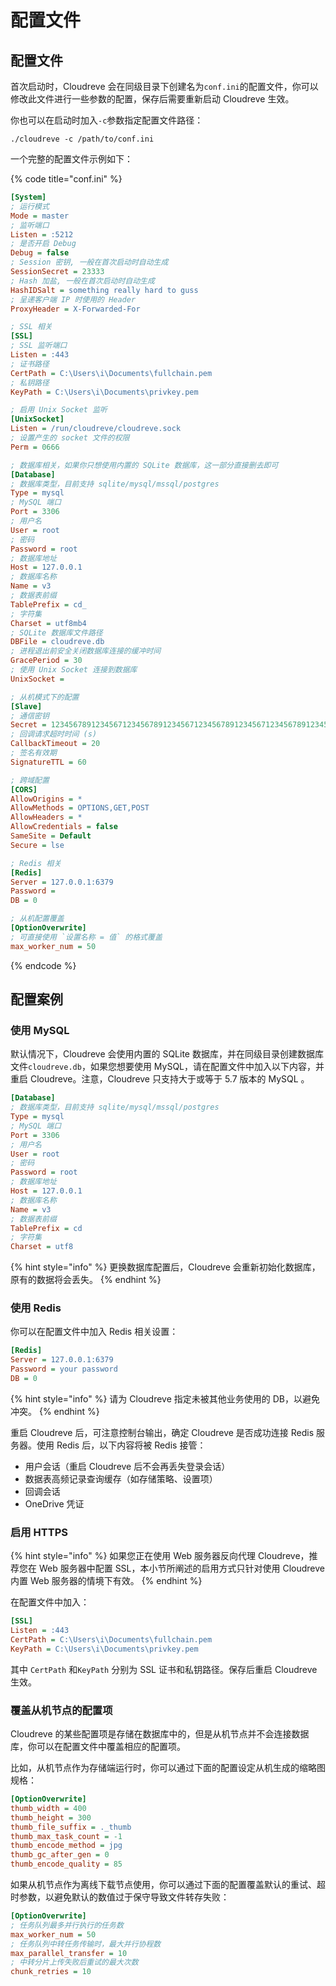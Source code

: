 # 配置文件

## 配置文件

首次启动时，Cloudreve 会在同级目录下创建名为`conf.ini`的配置文件，你可以修改此文件进行一些参数的配置，保存后需要重新启动 Cloudreve 生效。

你也可以在启动时加入`-c`参数指定配置文件路径：

```
./cloudreve -c /path/to/conf.ini
```

一个完整的配置文件示例如下：

{% code title="conf.ini" %}
```ini
[System]
; 运行模式
Mode = master
; 监听端口
Listen = :5212
; 是否开启 Debug
Debug = false
; Session 密钥, 一般在首次启动时自动生成
SessionSecret = 23333
; Hash 加盐, 一般在首次启动时自动生成
HashIDSalt = something really hard to guss
; 呈递客户端 IP 时使用的 Header
ProxyHeader = X-Forwarded-For

; SSL 相关
[SSL]
; SSL 监听端口
Listen = :443
; 证书路径
CertPath = C:\Users\i\Documents\fullchain.pem
; 私钥路径
KeyPath = C:\Users\i\Documents\privkey.pem

; 启用 Unix Socket 监听
[UnixSocket]
Listen = /run/cloudreve/cloudreve.sock
; 设置产生的 socket 文件的权限
Perm = 0666

; 数据库相关，如果你只想使用内置的 SQLite 数据库，这一部分直接删去即可
[Database]
; 数据库类型，目前支持 sqlite/mysql/mssql/postgres
Type = mysql
; MySQL 端口
Port = 3306
; 用户名
User = root
; 密码
Password = root
; 数据库地址
Host = 127.0.0.1
; 数据库名称
Name = v3
; 数据表前缀
TablePrefix = cd_
; 字符集
Charset = utf8mb4
; SQLite 数据库文件路径
DBFile = cloudreve.db
; 进程退出前安全关闭数据库连接的缓冲时间
GracePeriod = 30
; 使用 Unix Socket 连接到数据库
UnixSocket = 

; 从机模式下的配置
[Slave]
; 通信密钥
Secret = 1234567891234567123456789123456712345678912345671234567891234567
; 回调请求超时时间 (s)
CallbackTimeout = 20
; 签名有效期
SignatureTTL = 60

; 跨域配置
[CORS]
AllowOrigins = *
AllowMethods = OPTIONS,GET,POST
AllowHeaders = *
AllowCredentials = false
SameSite = Default
Secure = lse

; Redis 相关
[Redis]
Server = 127.0.0.1:6379
Password =
DB = 0

; 从机配置覆盖
[OptionOverwrite]
; 可直接使用 `设置名称 = 值` 的格式覆盖
max_worker_num = 50
```
{% endcode %}

## 配置案例

### 使用 MySQL

默认情况下，Cloudreve 会使用内置的 SQLite 数据库，并在同级目录创建数据库文件`cloudreve.db`，如果您想要使用 MySQL，请在配置文件中加入以下内容，并重启 Cloudreve。注意，Cloudreve 只支持大于或等于 5.7 版本的 MySQL 。

```ini
[Database]
; 数据库类型，目前支持 sqlite/mysql/mssql/postgres
Type = mysql
; MySQL 端口
Port = 3306
; 用户名
User = root
; 密码
Password = root
; 数据库地址
Host = 127.0.0.1
; 数据库名称
Name = v3
; 数据表前缀
TablePrefix = cd
; 字符集
Charset = utf8
```

{% hint style="info" %}
更换数据库配置后，Cloudreve 会重新初始化数据库，原有的数据将会丢失。
{% endhint %}

### 使用 Redis

你可以在配置文件中加入 Redis 相关设置：

```ini
[Redis]
Server = 127.0.0.1:6379
Password = your password
DB = 0
```

{% hint style="info" %}
请为 Cloudreve 指定未被其他业务使用的 DB，以避免冲突。
{% endhint %}

重启 Cloudreve 后，可注意控制台输出，确定 Cloudreve 是否成功连接 Redis 服务器。使用 Redis 后，以下内容将被 Redis 接管：

* 用户会话（重启 Cloudreve 后不会再丢失登录会话）
* 数据表高频记录查询缓存（如存储策略、设置项）
* 回调会话
* OneDrive 凭证

### 启用 HTTPS

{% hint style="info" %}
如果您正在使用 Web 服务器反向代理 Cloudreve，推荐您在 Web 服务器中配置 SSL，本小节所阐述的启用方式只针对使用 Cloudreve 内置 Web 服务器的情境下有效。
{% endhint %}

在配置文件中加入：

```ini
[SSL]
Listen = :443
CertPath = C:\Users\i\Documents\fullchain.pem
KeyPath = C:\Users\i\Documents\privkey.pem
```

其中 `CertPath` 和`KeyPath` 分别为 SSL 证书和私钥路径。保存后重启 Cloudreve 生效。

### 覆盖从机节点的配置项

Cloudreve 的某些配置项是存储在数据库中的，但是从机节点并不会连接数据库，你可以在配置文件中覆盖相应的配置项。

比如，从机节点作为存储端运行时，你可以通过下面的配置设定从机生成的缩略图规格：

```ini
[OptionOverwrite]
thumb_width = 400
thumb_height = 300
thumb_file_suffix = ._thumb
thumb_max_task_count = -1
thumb_encode_method = jpg
thumb_gc_after_gen = 0
thumb_encode_quality = 85
```

如果从机节点作为离线下载节点使用，你可以通过下面的配置覆盖默认的重试、超时参数，以避免默认的数值过于保守导致文件转存失败：

```ini
[OptionOverwrite]
; 任务队列最多并行执行的任务数
max_worker_num = 50
; 任务队列中转任务传输时，最大并行协程数
max_parallel_transfer = 10
; 中转分片上传失败后重试的最大次数
chunk_retries = 10
```
